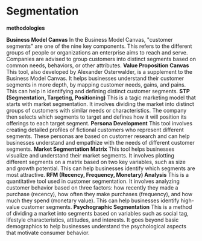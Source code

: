 # Segmentation

**methodologies**

**Business Model Canvas**
In the Business Model Canvas, "customer segments" are one of the nine key components. This refers to the different groups of people or organizations an enterprise aims to reach and serve. Companies are advised to group customers into distinct segments based on common needs, behaviors, or other attributes.
**Value Proposition Canvas**
This tool, also developed by Alexander Osterwalder, is a supplement to the Business Model Canvas. It helps businesses understand their customer segments in more depth, by mapping customer needs, gains, and pains. This can help in identifying and defining distinct customer segments.
**STP (Segmentation, Targeting, Positioning)**
This is a tagic marketing model that starts with market segmentation. It involves dividing the market into distinct groups of customers with similar needs or characteristics. The company then selects which segments to target and defines how it will position its offerings to each target segment.
**Persona Development**
This tool involves creating detailed profiles of fictional customers who represent different segments. These personas are based on customer research and can help businesses understand and empathize with the needs of different customer segments.
**Market Segmentation Matrix**
This tool helps businesses visualize and understand their market segments. It involves plotting different segments on a matrix based on two key variables, such as size and growth potential. This can help businesses identify which segments are most attractive.
**RFM (Recency, Frequency, Monetary) Analysis**
This is a quantitative tool used in customer segmentation. It involves analyzing customer behavior based on three factors: how recently they made a purchase (recency), how often they make purchases (frequency), and how much they spend (monetary value). This can help businesses identify high-value customer segments.
**Psychographic Segmentation**
This is a method of dividing a market into segments based on variables such as social tag, lifestyle characteristics, attitudes, and interests. It goes beyond basic demographics to help businesses understand the psychological aspects that motivate consumer behavior.